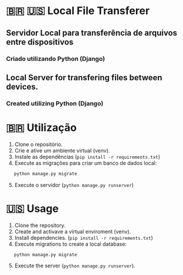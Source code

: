 #  🇧🇷 🇺🇸 Local File Transferer #

## Servidor Local para transferência de arquivos entre dispositivos ##
### Criado utilizando Python (Django) ###

## Local Server for transfering files between devices. ##
### Created utilizing Python (Django) ###


# 🇧🇷 Utilização #
1. Clone o repositório.
2. Crie e ative um ambiente virtual (venv).
3. Instale as dependências (` pip install -r requirements.txt `)
4. Execute as migrações para criar um banco de dados local:
 ``` bash
    python manage.py migrate
```
5. Execute o servidor (` python manage.py runserver `)

# 🇺🇸 Usage #
1. Clone the repository.
2. Create and activave a virtual enviroment (venv).
3. Install dependencies. (` pip install -r requirements.txt `)
4. Execute migrations to create a local database:
 ``` bash
    python manage.py migrate
```
5. Execute the server (` python manage.py runserver `).